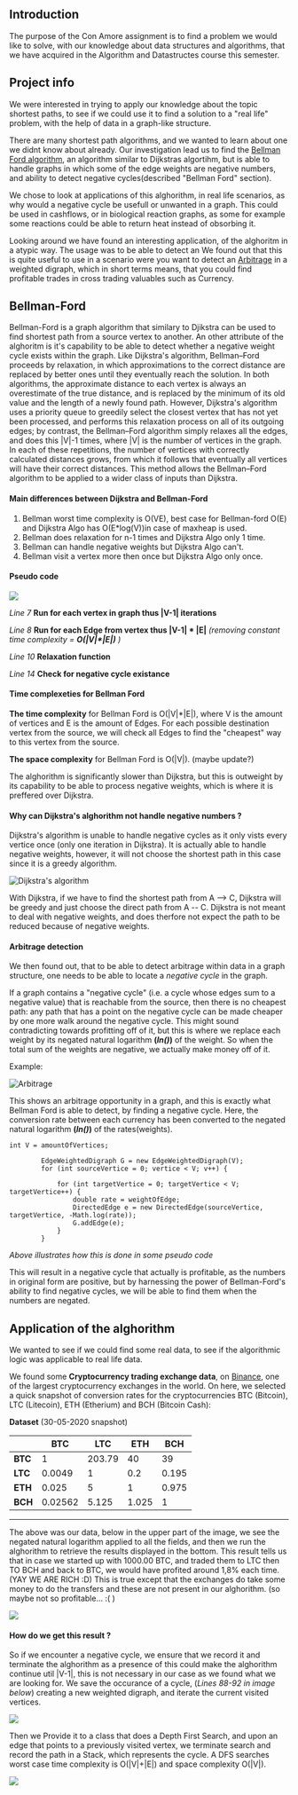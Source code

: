 ## Introduction
The purpose of the Con Amore assignment is to find a problem we would like to solve, with our knowledge about data structures and algorithms, that we have acquired in the Algorithm and Datastructes course this semester.

## Project info
We were interested in trying to apply our knowledge about the topic shortest paths, to see if we could use it to find a solution to a "real life" problem, with the help of data in a graph-like structure.

There are many shortest path algorithms, and we wanted to learn about one we didnt know about already. Our investigation lead us to find the [Bellman Ford algorithm](https://en.wikipedia.org/wiki/Bellman%E2%80%93Ford_algorithm), an algorithm similar to Dijkstras algortihm, but is able to handle graphs in which some of the edge weights are negative numbers, and ability to detect negative cycles(described "Bellman Ford" section).

We chose to look at applications of this alghorithm, in real life scenarios, as why would a negative cycle be usefull or unwanted in a graph.
This could be used in cashflows, or in biological reaction graphs, as some for example some reactions could be able to return heat instead of obsorbing it.

Looking around we have found an interesting application, of the alghoritm in a atypic way. The usage was to be able to detect an We found out that this is quite useful to use in a scenario were you want to detect an [Arbitrage](https://en.wikipedia.org/wiki/Arbitrage) in a weighted digraph, which in short terms means, that you could find profitable trades in cross trading valuables such as Currency.

## Bellman-Ford

Bellman-Ford is a graph algorithm that similary to Djikstra can be used to find shortest path from a source vertex to another. An other attribute of the alghoritm is it's capability to be able to detect whether a negative weight cycle exists within the graph.
Like Dijkstra's algorithm, Bellman–Ford proceeds by relaxation, in which approximations to the correct distance are replaced by better ones until they eventually reach the solution. In both algorithms, the approximate distance to each vertex is always an overestimate of the true distance, and is replaced by the minimum of its old value and the length of a newly found path. However, Dijkstra's algorithm uses a priority queue to greedily select the closest vertex that has not yet been processed, and performs this relaxation process on all of its outgoing edges; by contrast, the Bellman–Ford algorithm simply relaxes all the edges, and does this |V|-1 times, where |V| is the number of vertices in the graph. In each of these repetitions, the number of vertices with correctly calculated distances grows, from which it follows that eventually all vertices will have their correct distances. This method allows the Bellman–Ford algorithm to be applied to a wider class of inputs than Dijkstra.

#### Main differences between Dijkstra and Bellman-Ford
1. Bellman worst time complexity is O(VE), best case for Bellman-ford O(E) and Dijkstra Algo has O(E*log(V))in case of maxheap is used.
2. Bellman does relaxation for n-1 times and Dijkstra Algo only 1 time.
3. Bellman can handle negative weights but Dijkstra Algo can't.
4. Bellman visit a vertex more then once but Dijkstra Algo only once.

#### Pseudo code

![](/assets/pseudocode.png)

*Line 7* **Run for each vertex in graph thus |V-1| iterations**

*Line 8* **Run for each Edge from vertex thus |V-1| * |E|**  *(removing constant time complexity = **O(|V|\*|E|)** )*

*Line 10* **Relaxation function**

*Line 14* **Check for negative cycle existance**



#### Time complexeties for Bellman Ford
**The time complexity** for Bellman Ford is O(|V|*|E|), where V is the amount of vertices and E is the amount of Edges. For each possible destination vertex from the source, we will check all Edges to find the "cheapest" way to this vertex from the source.

**The space complexity** for Bellman Ford is O(|V|). (maybe update?)

The alghorithm is significantly slower than Dijkstra, but this is outweight by its capability to be able to process negative weights, which is where it is preffered over Dijkstra.

#### Why can Dijkstra's alghorithm not handle negative numbers ?
Dijkstra's algorithm is unable to handle negative cycles as it only vists every vertice once (only one iteration in Dijkstra). It is actually able to handle negative weights, however, it will not choose the shortest path in this case since it is a greedy algorithm.

![Dijkstra's algorithm](/assets/dijkstra.png)

With Dijkstra, if we have to find the shortest path from A --> C, Dijkstra will be greedy and just choose the direct path from A -- C. Dijkstra is not meant to deal with negative weights, and does therfore not expect the path to be reduced because of negative weights.

#### Arbitrage detection
We then found out, that to be able to detect arbitrage within data in a graph structure, one needs to be able to locate a *negative cycle* in the graph.

If a graph contains a "negative cycle" (i.e. a cycle whose edges sum to a negative value) that is reachable from the source, then there is no cheapest path: any path that has a point on the negative cycle can be made cheaper by one more walk around the negative cycle. 
This might sound contradicting towards profitting off of it, but this is where we replace each weight by its negated natural logarithm **(*ln()*)** of the weight. So when the total sum of the weights are negative, we actually make money off of it.

Example: 

![Arbitrage](/assets/Arbitrage.PNG)

This shows an arbitrage opportunity in a graph, and this is exactly what Bellman Ford is able to detect, by finding a negative cycle. Here, the conversion rate between each currency has been converted to the negated natural logarithm **(*ln()*)** of the rates(weights). 

```
int V = amountOfVertices;

        EdgeWeightedDigraph G = new EdgeWeightedDigraph(V);
        for (int sourceVertice = 0; vertice < V; v++) {

            for (int targetVertice = 0; targetVertice < V; targetVertice++) {
                double rate = weightOfEdge;
                DirectedEdge e = new DirectedEdge(sourceVertice, targetVertice, -Math.log(rate));
                G.addEdge(e);
            }
        }
```
*Above illustrates how this is done in some pseudo code*

This will result in a negative cycle that actually is profitable, as the numbers in original form are positive, but by harnessing the power of Bellman-Ford's ability to find negative cycles, we will be able to find them when the numbers are negated.


## Application of the alghorithm 

We wanted to see if we could find some real data, to see if the algorithmic logic was applicable to real life data. 

We found some **Cryptocurrency trading exchange data**, on [Binance](https://en.wikipedia.org/wiki/Binance), one of the largest cryptocurrency exchanges in the world. On here, we selected a quick snapshot of conversion rates for the cryptocurrencies BTC (Bitcoin), LTC (Litecoin), ETH (Etherium) and BCH (Bitcoin Cash):

**Dataset** (30-05-2020 snapshot)

|  | BTC | LTC | ETH | BCH |
| --- | --- | --- | --- | --- | 
| **BTC** | 1 | 203.79 | 40 | 39 | 
| **LTC** |   0.0049 |  1 | 0.2 | 0.195| 
| **ETH** |   0.025 |   5 |       1  |    0.975| 
| **BCH** |   0.02562 |  5.125 |   1.025 |  1| 

---

The above was our data, below in the upper part of the image, we see the negated natural logarithm applied to all the fields, and then we run the alghorithm to retrieve the results displayed in the bottom. This result tells us that in case we started up with 1000.00 BTC, and traded them to LTC then TO BCH and back to BTC, we would have profited around 1,8% each time. (YAY WE ARE RICH :D) This is true except that the exchanges do take some money to do the transfers and these are not present in our alghorithm. (so maybe not so profitable... :( ) 

![](/assets/crypto.png)

#### How do we get this result ?
So if we encounter a negative cycle, we ensure that we record it and terminate the alghorithm as a presence of this could make the alghorithm continue util |V-1|, this is not necessary in our case as we found what we are looking for. We save the occurance of a cycle, (*Lines 88-92 in image below*) creating a new weighted digraph, and iterate the current visited vertices.
 
![](./assets/negativecycle.png)


Then we Provide it to a class that does a Depth First Search, and upon an edge that points to a previously visited vertex, we terminate search and record the path in a Stack, which represents the cycle.
A DFS searches worst case time complexity is O(|V|+|E|) and space complexity O(|V|).

![](./assets/dfs.png)
